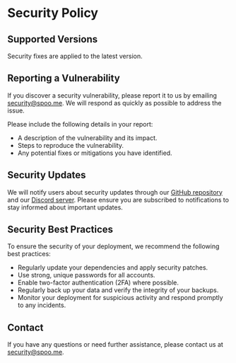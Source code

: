 # Security Policy

## Supported Versions

Security fixes are applied to the latest version.

## Reporting a Vulnerability

If you discover a security vulnerability, please report it to us by emailing [security@spoo.me](mailto:security@spoo.me). We will respond as quickly as possible to address the issue.

Please include the following details in your report:
- A description of the vulnerability and its impact.
- Steps to reproduce the vulnerability.
- Any potential fixes or mitigations you have identified.

## Security Updates

We will notify users about security updates through our [GitHub repository](https://github.com/zingzy/qr-grabber) and our [Discord server](https://spoo.me/discord). Please ensure you are subscribed to notifications to stay informed about important updates.

## Security Best Practices

To ensure the security of your deployment, we recommend the following best practices:
- Regularly update your dependencies and apply security patches.
- Use strong, unique passwords for all accounts.
- Enable two-factor authentication (2FA) where possible.
- Regularly back up your data and verify the integrity of your backups.
- Monitor your deployment for suspicious activity and respond promptly to any incidents.

## Contact

If you have any questions or need further assistance, please contact us at [security@spoo.me](mailto:security@spoo.me).
